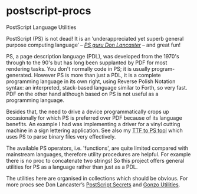 # postscript-procs
PostScript Language Utilities

PostScript (PS) is not dead! It is an ’underappreciated yet superb general purpose computing language‘ – [_PS guru Don  Lancaster_](https://www.tinaja.com/post01.shtml) – and great fun!

PS, a page description language (PDL), was developed from the 1970's through to the 90's but has long been supplanted by PDF for most rendering tasks. You don't normally code in PS; it is usually program-generated. However PS is more than just a PDL, it is a complete programming language in its own right, using Reverse Polish Notation syntax: an interpreted, stack-based language similar to Forth, so very fast. PDF on the other hand although based on PS is not useful as a programming language.

Besides that, the need to drive a device programmatically crops up occasionally for which PS is preferred over PDF because of its language benefits. An example I had was implementing a driver for a vinyl cutting machine in a sign lettering application. See also my [TTF to PS tool](https://github.com/scriptituk/ttf2pscid2) which uses PS to parse binary files very effectively.

The available PS operators, i.e. 'functions', are quite limited compared with mainstream languages, therefore utility procedures are helpful. For example there is no proc to concatenate two strings! So this project offers general utilities for PS as a language rather than just as a PDL.

The utilities here are organised in collections which should be obvious. For more procs see Don Lancaster’s [PostScript Secrets](https://www.tinaja.com/glib/pssecrets.pdf) and [Gonzo Utilities](https://www.tinaja.com/post01.shtml#gonzo).

